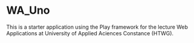# WA_Uno
This is a starter application using the Play framework for the lecture Web Applications at University of Applied Aciences Constance (HTWG).
